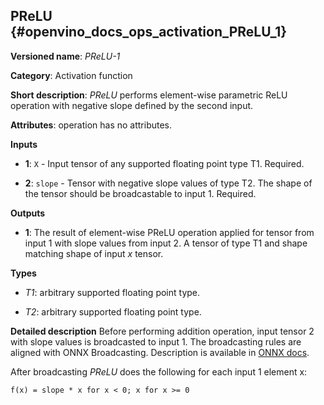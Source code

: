 ## PReLU <a name="PReLU"></a> {#openvino_docs_ops_activation_PReLU_1}

**Versioned name**: *PReLU-1*

**Category**: Activation function

**Short description**: *PReLU* performs element-wise parametric ReLU operation with negative slope defined by the second input.

**Attributes**: operation has no attributes.

**Inputs**

* **1**: `X` - Input tensor of any supported floating point type T1. Required.

* **2**: `slope` - Tensor with negative slope values of type T2. The shape of the tensor should be broadcastable to input 1. Required.

**Outputs**

* **1**: The result of element-wise PReLU operation applied for tensor from input 1 with slope values from input 2. A tensor of type T1 and shape matching shape of input *x* tensor.

**Types**

* *T1*: arbitrary supported floating point type.

* *T2*: arbitrary supported floating point type.

**Detailed description**
Before performing addition operation, input tensor 2 with slope values is broadcasted to input 1.
The broadcasting rules are aligned with ONNX Broadcasting. Description is available in <a href="https://github.com/onnx/onnx/blob/master/docs/Broadcasting.md">ONNX docs</a>.

After broadcasting *PReLU* does the following for each input 1 element x:

    f(x) = slope * x for x < 0; x for x >= 0